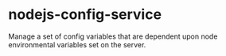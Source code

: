 # nodejs-config-service
Manage a set of config variables that are dependent upon node environmental variables set on the server.
